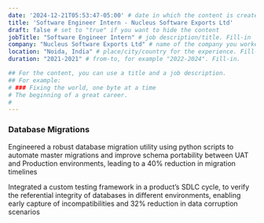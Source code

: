 ```yaml
---
date: '2024-12-21T05:53:47-05:00' # date in which the content is created - defaults to "today"
title: 'Software Engineer Intern - Nucleus Software Exports Ltd'
draft: false # set to "true" if you want to hide the content 
jobTitle: "Software Engineer Intern" # job description/title. Fill-in
company: "Nucleus Software Exports Ltd" # name of the company you worked for. Fill-in
location: "Noida, India" # place/city/country for the experience. Fill-in.
duration: "2021-2021" # from-to, for example "2022-2024". Fill-in.

## For the content, you can use a title and a job description.
## For example:
# ### Fixing the world, one byte at a time
# The beginning of a great career. 
# 
---
```

### Database Migrations
Engineered a robust database migration utility using python scripts to automate master migrations and improve
schema portability between UAT and Production environments, leading to a 40% reduction in migration timelines

Integrated a custom testing framework in a product’s SDLC cycle, to verify the referential integrity of databases in different environments, enabling early capture of incompatibilities and 32% reduction in data corruption scenarios
